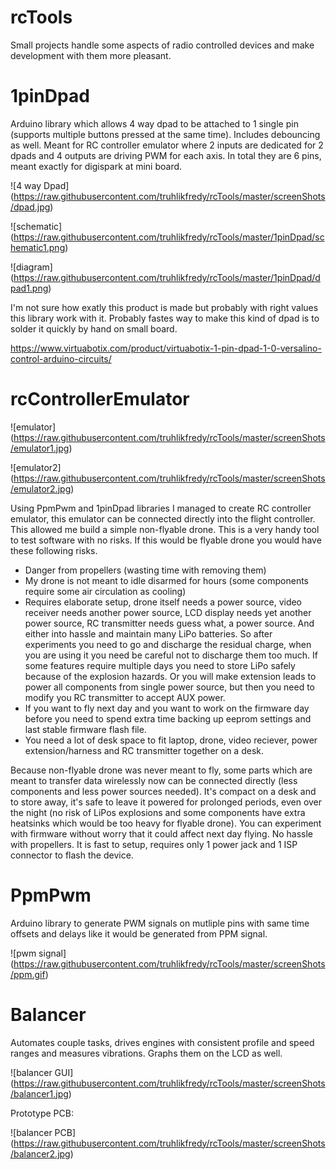 # rcTools
Small projects handle some aspects of radio controlled devices and make development with them more pleasant.

# 1pinDpad
Arduino library which allows 4 way dpad to be attached to 1 single pin (supports multiple buttons pressed at the same time). Includes debouncing as well. Meant for RC controller emulator where 2 inputs are dedicated for 2 dpads and 4 outputs are driving PWM for each axis. In total they are 6 pins, meant exactly for digispark at mini board.

![4 way Dpad]
(https://raw.githubusercontent.com/truhlikfredy/rcTools/master/screenShots/dpad.jpg)


![schematic]
(https://raw.githubusercontent.com/truhlikfredy/rcTools/master/1pinDpad/schematic1.png)

![diagram]
(https://raw.githubusercontent.com/truhlikfredy/rcTools/master/1pinDpad/dpad1.png)

I'm not sure how exatly this product is made but probably with right values this library work with it. Probably fastes way to make this kind of dpad is to solder it quickly by hand on small board.

https://www.virtuabotix.com/product/virtuabotix-1-pin-dpad-1-0-versalino-control-arduino-circuits/



# rcControllerEmulator
![emulator]
(https://raw.githubusercontent.com/truhlikfredy/rcTools/master/screenShots/emulator1.jpg)

![emulator2]
(https://raw.githubusercontent.com/truhlikfredy/rcTools/master/screenShots/emulator2.jpg)

Using PpmPwm and 1pinDpad libraries I managed to create RC controller emulator, this emulator can be connected directly into the flight controller. This allowed me build a simple non-flyable drone. This is a very handy tool to test software with no risks. If this would be flyable drone you would have these following risks.

*  Danger from propellers (wasting time with removing them)
*  My drone is not meant to idle disarmed for hours (some components require some air circulation as cooling)
*  Requires elaborate setup, drone itself needs a power source, video receiver needs another power source, LCD display needs yet another power source, RC transmitter needs guess what, a power source. And either into hassle and maintain many LiPo batteries. So after experiments you need to go and discharge the residual charge, when you are using it you need be careful not to discharge them too much. If some features require multiple days you need to store LiPo safely because of the explosion hazards. Or you will make extension leads to power all components from single power source, but then you need to modify you RC transmitter to accept AUX power.
*  If you want to fly next day and you want to work on the firmware day before you need to spend extra time backing up eeprom settings and last stable firmware flash file.
*  You need a lot of desk space to fit laptop, drone, video reciever, power extension/harness and RC transmitter together on a desk.

Because non-flyable drone was never meant to fly, some parts which are meant to transfer data wirelessly now can be connected directly (less components and less power sources needed). It's compact on a desk and to store away, it's safe to leave it powered for prolonged periods, even over the night (no risk of LiPos explosions and some components have extra heatsinks which would be too heavy for flyable drone). You can experiment with firmware without worry that it could affect next day flying. No hassle with propellers. It is fast to setup, requires only 1 power jack and 1 ISP connector to flash the device.


# PpmPwm
Arduino library to generate PWM signals on mutliple pins with same time offsets and delays like it would be generated from PPM signal.

![pwm signal]
(https://raw.githubusercontent.com/truhlikfredy/rcTools/master/screenShots/ppm.gif)

# Balancer
Automates couple tasks, drives engines with consistent profile and speed ranges and measures vibrations. Graphs them on the LCD as well.

![balancer GUI]
(https://raw.githubusercontent.com/truhlikfredy/rcTools/master/screenShots/balancer1.jpg)

Prototype PCB:

![balancer PCB]
(https://raw.githubusercontent.com/truhlikfredy/rcTools/master/screenShots/balancer2.jpg)
